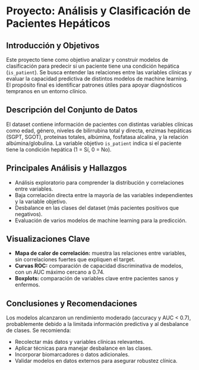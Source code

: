 # Proyecto: Análisis y Clasificación de Pacientes Hepáticos

## Introducción y Objetivos

Este proyecto tiene como objetivo analizar y construir modelos de clasificación para predecir si un paciente tiene una condición hepática (`is_patient`). Se busca entender las relaciones entre las variables clínicas y evaluar la capacidad predictiva de distintos modelos de machine learning. El propósito final es identificar patrones útiles para apoyar diagnósticos tempranos en un entorno clínico.

## Descripción del Conjunto de Datos

El dataset contiene información de pacientes con distintas variables clínicas como edad, género, niveles de bilirrubina total y directa, enzimas hepáticas (SGPT, SGOT), proteínas totales, albúmina, fosfatasa alcalina, y la relación albúmina/globulina. La variable objetivo `is_patient` indica si el paciente tiene la condición hepática (1 = Sí, 0 = No).

## Principales Análisis y Hallazgos

- Análisis exploratorio para comprender la distribución y correlaciones entre variables.
- Baja correlación directa entre la mayoría de las variables independientes y la variable objetivo.
- Desbalance en las clases del dataset (más pacientes positivos que negativos).
- Evaluación de varios modelos de machine learning para la predicción.

## Visualizaciones Clave

- **Mapa de calor de correlación:** muestra las relaciones entre variables, sin correlaciones fuertes que expliquen el target.
- **Curvas ROC:** comparación de capacidad discriminativa de modelos, con un AUC máximo cercano a 0.74.
- **Boxplots:** comparación de variables clave entre pacientes sanos y enfermos.

## Conclusiones y Recomendaciones

Los modelos alcanzaron un rendimiento moderado (accuracy y AUC < 0.7), probablemente debido a la limitada información predictiva y al desbalance de clases. Se recomienda:

- Recolectar más datos y variables clínicas relevantes.
- Aplicar técnicas para manejar desbalance en las clases.
- Incorporar biomarcadores o datos adicionales.
- Validar modelos en datos externos para asegurar robustez clínica.
